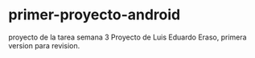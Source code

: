 # primer-proyecto-android
proyecto de la tarea semana 3
Proyecto de Luis Eduardo Eraso, primera version para revision.
